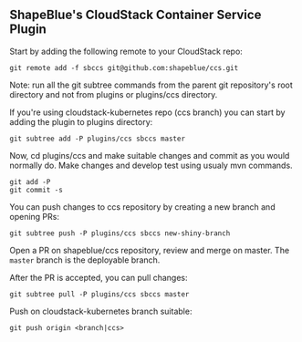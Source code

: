 ## ShapeBlue's CloudStack Container Service Plugin

Start by adding the following remote to your CloudStack repo:

    git remote add -f sbccs git@github.com:shapeblue/ccs.git

Note: run all the git subtree commands from the parent git repository's root
directory and not from plugins or plugins/ccs directory.

If you're using cloudstack-kubernetes repo (ccs branch) you can start by adding
the plugin to plugins directory:

    git subtree add -P plugins/ccs sbccs master

Now, cd plugins/ccs and make suitable changes and commit as you would normally do.
Make changes and develop test using usualy mvn commands.

    git add -P
    git commit -s

You can push changes to ccs repository by creating a new branch and opening PRs:

    git subtree push -P plugins/ccs sbccs new-shiny-branch

Open a PR on shapeblue/ccs repository, review and merge on master. The `master`
branch is the deployable branch.

After the PR is accepted, you can pull changes:

    git subtree pull -P plugins/ccs sbccs master

Push on cloudstack-kubernetes branch suitable:

    git push origin <branch|ccs>
